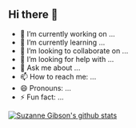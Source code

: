 ## Hi there 👋

- 🔭 I’m currently working on ...
- 🌱 I’m currently learning ...
- 👯 I’m looking to collaborate on ...
- 🤔 I’m looking for help with ...
- 💬 Ask me about ...
- 📫 How to reach me: ...
- 😄 Pronouns: ...
- ⚡ Fun fact: ...

[![Suzanne Gibson's github stats](https://github-readme-stats.vercel.app/api?username=suzannegibo&theme=dark)](https://github.com/suzannegibo}/github-readme-stats)
